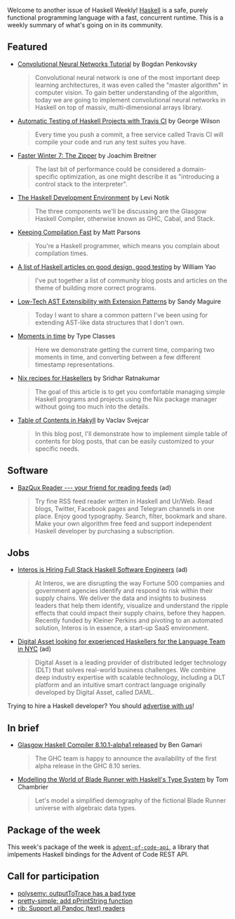 Welcome to another issue of Haskell Weekly!
[Haskell](https://www.haskell.org) is a safe, purely functional programming language with a fast, concurrent runtime.
This is a weekly summary of what's going on in its community.

## Featured

- [Convolutional Neural Networks Tutorial](http://penkovsky.com/neural-networks/day5/) by Bogdan Penkovsky
  > Convolutional neural network is one of the most important deep learning architectures, it was even called the "master algorithm" in computer vision. To gain better understanding of the algorithm, today we are going to implement convolutional neural networks in Haskell on top of massiv, multi-dimensional arrays library.

- [Automatic Testing of Haskell Projects with Travis CI](https://blog.qfpl.io/posts/testing-with-travis/index.html) by George Wilson
  > Every time you push a commit, a free service called Travis CI will compile your code and run any test suites you have.

- [Faster Winter 7: The Zipper](https://www.joachim-breitner.de/blog/765-Faster_Winter_7__The_Zipper) by Joachim Breitner
  > The last bit of performance could be considered a domain-specific optimization, as one might describe it as "introducing a control stack to the interpreter".

- [The Haskell Development Environment](https://medium.com/@levinotik/the-haskell-development-environment-bee148bbf72a) by Levi Notik
  > The three components we'll be discussing are the Glasgow Haskell Compiler, otherwise known as GHC, Cabal, and Stack.

- [Keeping Compilation Fast](https://www.parsonsmatt.org/2019/11/27/keeping_compilation_fast.html) by Matt Parsons
  > You're a Haskell programmer, which means you complain about compilation times.

- [A list of Haskell articles on good design, good testing](https://williamyaoh.com/posts/2019-11-24-design-and-testing-articles.html) by William Yao
  > I've put together a list of community blog posts and articles on the theme of building more correct programs.

- [Low-Tech AST Extensibility with Extension Patterns](https://reasonablypolymorphic.com/blog/extension-patterns/index.html) by Sandy Maguire
  > Today I want to share a common pattern I've been using for extending AST-like data structures that I don't own.

- [Moments in time](https://typeclasses.com/phrasebook/moments-in-time) by Type Classes
  > Here we demonstrate getting the current time, comparing two moments in time, and converting between a few different timestamp representations.

- [Nix recipes for Haskellers](https://srid.ca/haskell-nix) by Sridhar Ratnakumar
  > The goal of this article is to get you comfortable managing simple Haskell programs and projects using the Nix package manager without going too much into the details.

- [Table of Contents in Hakyll](https://svejcar.dev/posts/2019/11/27/table-of-contents-in-hakyll/) by Vaclav Svejcar
  > In this blog post, I'll demonstrate how to implement simple table of contents for blog posts, that can be easily customized to your specific needs.

## Software

- [BazQux Reader --- your friend for reading feeds](https://bazqux.com/r/hwn_2019_11) (ad)
  > Try fine RSS feed reader written in Haskell and Ur/Web. Read blogs, Twitter, Facebook pages and Telegram channels in one place. Enjoy good typography. Search, filter, bookmark and share. Make your own algorithm free feed and support independent Haskell developer by purchasing a subscription.

## Jobs

- [Interos is Hiring Full Stack Haskell Software Engineers](https://www.interos.ai/careers/#haskell-software-engineer-ii) (ad)
  > At Interos, we are disrupting the way Fortune 500 companies and government agencies identify and respond to risk within their supply chains. We deliver the data and insights to business leaders that help them identify, visualize and understand the ripple effects that could impact their supply chains, before they happen. Recently funded by Kleiner Perkins and pivoting to an automated solution, Interos is in essence, a start-up SaaS environment.

- [Digital Asset looking for experienced Haskellers for the Language Team in NYC](https://digitalasset.com/careerone/?job_id=978901&job_title=language-engineer) (ad)
  > Digital Asset is a leading provider of distributed ledger technology (DLT) that solves real-world business challenges. We combine deep industry expertise with scalable technology, including a DLT platform and an intuitive smart contract language originally developed by Digital Asset, called DAML.

Trying to hire a Haskell developer?
You should [advertise with us](https://haskellweekly.news/advertising.html)!

## In brief

- [Glasgow Haskell Compiler 8.10.1-alpha1 released](https://mail.haskell.org/pipermail/ghc-devs/2019-November/018337.html) by Ben Gamari
  > The GHC team is happy to announce the availability of the first alpha release in the GHC 8.10 series.

- [Modelling the World of Blade Runner with Haskell's Type System](https://dev.to/therewillbecode/modelling-the-world-of-blade-runner-with-haskell-s-type-system-41af) by Tom Chambrier
  > Let's model a simplified demography of the fictional Blade Runner universe with algebraic data types.

## Package of the week

This week's package of the week is [`advent-of-code-api`](https://hackage.haskell.org/package/advent-of-code-api-0.2.4.2), a library that imlpements Haskell bindings for the Advent of Code REST API.

## Call for participation

-   [polysemy: outputToTrace has a bad type](https://github.com/polysemy-research/polysemy/issues/286)
-   [pretty-simple: add pPrintString function](https://github.com/cdepillabout/pretty-simple/issues/53)
-   [rib: Support all Pandoc (text) readers](https://github.com/srid/rib/issues/54)
